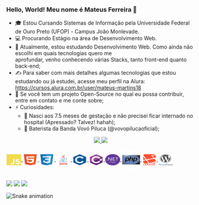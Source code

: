 ### Hello, World! Meu nome é Mateus Ferreira 👋

- 🎓 Estou Cursando Sistemas de Informação pela Universidade Federal de Ouro Preto (UFOP) - Campus João Monlevade.
- 💻 Procurando Estágio na área de Desenvolvimento Web.
- 🌱 Atualmente, estou estudando Desenvolvimento Web. Como ainda não escolhi em quais tecnologias quero me <br>
     aprofundar, venho conhecendo várias Stacks, tanto front-end quanto back-end;
- ✍️ Para saber com mais detalhes algumas tecnologias que estou estudando ou já estudei, acesse meu perfil na Alura:<br>
      https://cursos.alura.com.br/user/mateus-martins18 
- 👯 Se você tem um projeto Open-Source no qual eu possa contribuir, entre em contato e me conte sobre; 
- ⚡ Curiosidades:
  - 👶 Nasci aos 7.5 meses de gestação e não precisei ficar internado no hospital (Apressado? Talvez! hahah);
  - 🥁 Baterista da Banda Vovó Piluca (@vovopilucaoficial);

<div align="center">
  <a href="https://github.com/Marttins23">
  <img height="180em" src="https://github-readme-stats.vercel.app/api?username=marttins23&show_icons=true&theme=dracula&include_all_commits=true&count_private=true"/>
  <img height="180em" src="https://github-readme-stats.vercel.app/api/top-langs/?username=marttins23&layout=compact&langs_count=7&theme=dracula"/>
</div>

<div style="display: inline_block"><br>
  <img align="center" alt="Marttins23-Js" height="30" width="40" src="https://raw.githubusercontent.com/devicons/devicon/master/icons/javascript/javascript-plain.svg">
  <img align="center" alt="Marttins23-HTML" height="30" width="40" src="https://raw.githubusercontent.com/devicons/devicon/master/icons/html5/html5-original.svg">
  <img align="center" alt="Marttins23-CSS" height="30" width="40" src="https://raw.githubusercontent.com/devicons/devicon/master/icons/css3/css3-original.svg">
  <img align="center" alt="Marttins23-Java" height="30" width="40" src="https://raw.githubusercontent.com/devicons/devicon/master/icons/java/java-original-wordmark.svg">
  <img align="center" alt="Marttins23-C" height="30" width="40" src="https://raw.githubusercontent.com/devicons/devicon/master/icons/c/c-plain.svg">
  <img align="center" alt="Marttins23-Csharp" height="30" width="40" src="https://raw.githubusercontent.com/devicons/devicon/master/icons/csharp/csharp-original.svg">
  <img align="center" alt="Marttins23-DotNET" height="30" width="40" src="https://raw.githubusercontent.com/devicons/devicon/master/icons/dotnetcore/dotnetcore-original.svg">
  <img align="center" alt="Marttins23-PHP" height="50" width="50" src="https://raw.githubusercontent.com/devicons/devicon/master/icons/php/php-original.svg">
  <img align="center" alt="Marttins23-Laravel" height="30" width="40" src="https://raw.githubusercontent.com/devicons/devicon/master/icons/laravel/laravel-plain-wordmark.svg">
  <img align="center" alt="Marttins23-WordPress" height="30" width="40" src="https://raw.githubusercontent.com/devicons/devicon/master/icons/wordpress/wordpress-original.svg">
  
</div>
  
  ##
  
<div> 
  <a href="https://instagram.com/mateus_frr" target="_blank"><img src="https://img.shields.io/badge/-Instagram-%23E4405F?style=for-the-badge&logo=instagram&logoColor=white" target="_blank"></a>
  <a href = "mailto:mateus.martins@aluno.ufop.edu.br"><img src="https://img.shields.io/badge/-Gmail-%23333?style=for-the-badge&logo=gmail&logoColor=white" target="_blank"></a>
  <a href="https://www.linkedin.com/in/https://www.linkedin.com/in/mateus-ferreira-martins/" target="_blank"><img src="https://img.shields.io/badge/-LinkedIn-%230077B5?style=for-the-badge&logo=linkedin&logoColor=white" target="_blank"></a> 
 
  ![Snake animation](https://github.com/marttins23/marttins23/blob/output/github-contribution-grid-snake.svg)
 
</div>
